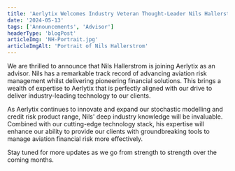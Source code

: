 ```yaml
---
title: 'Aerlytix Welcomes Industry Veteran Thought-Leader Nils Hallerstrom as Advisor'
date: '2024-05-13'
tags: ['Announcements', 'Advisor']
headerType: 'blogPost'
articleImg: 'NH-Portrait.jpg'
articleImgAlt: 'Portrait of Nils Hallerstrom'
---
```


We are thrilled to announce that Nils Hallerstrom is joining Aerlytix as an advisor. Nils has a remarkable track record of advancing aviation risk management whilst delivering pioneering financial solutions. This brings a wealth of expertise to Aerlytix that is perfectly aligned with our drive to deliver industry-leading technology to our clients.
 
As Aerlytix continues to innovate and expand our stochastic modelling and credit risk product range, Nils' deep industry knowledge will be invaluable.
Combined with our cutting-edge technology stack, his expertise will enhance our ability to provide our clients with groundbreaking tools to manage aviation financial risk more effectively.
 
Stay tuned for more updates as we go from strength to strength over the coming months.
<br/>
<br />

